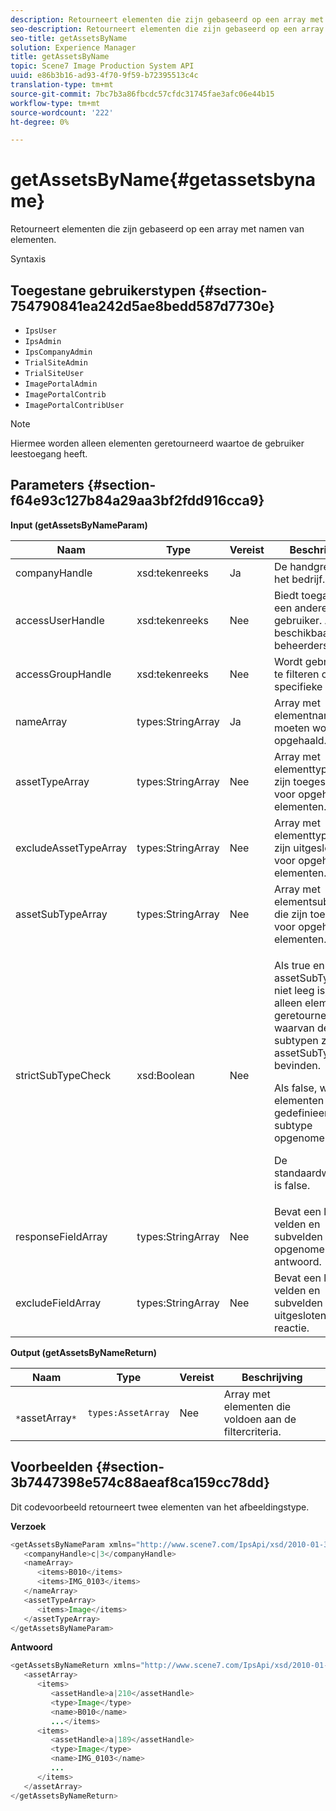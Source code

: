 ```yaml
---
description: Retourneert elementen die zijn gebaseerd op een array met namen van elementen.
seo-description: Retourneert elementen die zijn gebaseerd op een array met namen van elementen.
seo-title: getAssetsByName
solution: Experience Manager
title: getAssetsByName
topic: Scene7 Image Production System API
uuid: e86b3b16-ad93-4f70-9f59-b72395513c4c
translation-type: tm+mt
source-git-commit: 7bc7b3a86fbcdc57cfdc31745fae3afc06e44b15
workflow-type: tm+mt
source-wordcount: '222'
ht-degree: 0%

---
```



# getAssetsByName{#getassetsbyname}

Retourneert elementen die zijn gebaseerd op een array met namen van elementen.

Syntaxis

## Toegestane gebruikerstypen {#section-754790841ea242d5ae8bedd587d7730e}

* `IpsUser`
* `IpsAdmin`
* `IpsCompanyAdmin`
* `TrialSiteAdmin`
* `TrialSiteUser`
* `ImagePortalAdmin`
* `ImagePortalContrib`
* `ImagePortalContribUser`

>[!NOTE]
>
>Hiermee worden alleen elementen geretourneerd waartoe de gebruiker leestoegang heeft.

## Parameters {#section-f64e93c127b84a29aa3bf2fdd916cca9}

**Input (getAssetsByNameParam)**

<table id="table_CE7B503B0E074719A523B458DF3A7286"> 
 <thead> 
  <tr> 
   <th colname="col1" class="entry"> Naam </th> 
   <th colname="col2" class="entry"> Type </th> 
   <th colname="col3" class="entry"> Vereist </th> 
   <th colname="col4" class="entry"> Beschrijving </th> 
  </tr> 
 </thead>
 <tbody> 
  <tr> 
   <td colname="col1"> <span class="codeph"> <span class="varname"> companyHandle</span> </span> </td> 
   <td colname="col2"> <span class="codeph"> xsd:tekenreeks</span> </td> 
   <td colname="col3"> Ja </td> 
   <td colname="col4"> De handgreep aan het bedrijf. </td> 
  </tr> 
  <tr> 
   <td colname="col1"> <span class="codeph"> <span class="varname"> accessUserHandle</span> </span> </td> 
   <td colname="col2"> <span class="codeph"> xsd:tekenreeks</span> </td> 
   <td colname="col3"> Nee </td> 
   <td colname="col4"> Biedt toegang als een andere gebruiker. Alleen beschikbaar voor beheerders. </td> 
  </tr> 
  <tr> 
   <td colname="col1"> <span class="codeph"> <span class="varname"> accessGroupHandle</span> </span> </td> 
   <td colname="col2"> <span class="codeph"> xsd:tekenreeks</span> </td> 
   <td colname="col3"> Nee </td> 
   <td colname="col4"> Wordt gebruikt om te filteren op een specifieke groep. </td> 
  </tr> 
  <tr> 
   <td colname="col1"> <span class="codeph"> <span class="varname"> nameArray</span> </span> </td> 
   <td colname="col2"> <span class="codeph"> types:StringArray</span> </td> 
   <td colname="col3"> Ja </td> 
   <td colname="col4"> Array met elementnamen die moeten worden opgehaald. </td> 
  </tr> 
  <tr> 
   <td colname="col1"> <span class="codeph"> <span class="varname"> assetTypeArray</span> </span> </td> 
   <td colname="col2"> <span class="codeph"> types:StringArray</span> </td> 
   <td colname="col3"> Nee </td> 
   <td colname="col4"> Array met elementtypen die zijn toegestaan voor opgehaalde elementen. </td> 
  </tr> 
  <tr> 
   <td colname="col1"> <span class="codeph"> <span class="varname"> excludeAssetTypeArray</span> </span> </td> 
   <td colname="col2"> <span class="codeph"> types:StringArray</span> </td> 
   <td colname="col3"> Nee </td> 
   <td colname="col4"> Array met elementtypen die zijn uitgesloten voor opgehaalde elementen. </td> 
  </tr> 
  <tr> 
   <td colname="col1"> <span class="codeph"> <span class="varname"> assetSubTypeArray</span> </span> </td> 
   <td colname="col2"> <span class="codeph"> types:StringArray</span> </td> 
   <td colname="col3"> Nee </td> 
   <td colname="col4"> Array met elementsubtypen die zijn toegestaan voor opgehaalde elementen. </td> 
  </tr> 
  <tr> 
   <td colname="col1"> <span class="codeph"> <span class="varname"> strictSubTypeCheck</span> </span> </td> 
   <td colname="col2"> <span class="codeph"> xsd:Boolean</span> </td> 
   <td colname="col3"> Nee </td> 
   <td colname="col4"> <p>Als <span class="codeph"> true</span> en <span class="codeph"> assetSubTypeArray</span> niet leeg is, worden alleen elementen geretourneerd waarvan de subtypen zich in <span class="codeph"> assetSubTypeArray</span> bevinden. </p> <p>Als <span class="codeph"> false</span>, worden elementen zonder gedefinieerd subtype opgenomen. </p> <p>De standaardwaarde is <span class="codeph"> false</span>. </p> </td> 
  </tr> 
  <tr> 
   <td colname="col1"> <span class="codeph"> <span class="varname"> responseFieldArray</span> </span> </td> 
   <td colname="col2"> <span class="codeph"> types:StringArray</span> </td> 
   <td colname="col3"> Nee </td> 
   <td colname="col4"> Bevat een lijst met velden en subvelden die zijn opgenomen in het antwoord. </td> 
  </tr> 
  <tr> 
   <td colname="col1"> <span class="codeph"> <span class="varname"> excludeFieldArray</span> </span> </td> 
   <td colname="col2"> <span class="codeph"> types:StringArray</span> </td> 
   <td colname="col3"> Nee </td> 
   <td colname="col4"> Bevat een lijst met velden en subvelden die zijn uitgesloten van de reactie. </td> 
  </tr> 
 </tbody> 
</table>

**Output (getAssetsByNameReturn)**

| Naam | Type | Vereist | Beschrijving |
|---|---|---|---|
| ` *`assetArray`*` | `types:AssetArray` | Nee | Array met elementen die voldoen aan de filtercriteria. |

## Voorbeelden {#section-3b7447398e574c88aeaf8ca159cc78dd}

Dit codevoorbeeld retourneert twee elementen van het afbeeldingstype.

**Verzoek**

```java
<getAssetsByNameParam xmlns="http://www.scene7.com/IpsApi/xsd/2010-01-31">
   <companyHandle>c|3</companyHandle>
   <nameArray>
      <items>B010</items>
      <items>IMG_0103</items>
   </nameArray>
   <assetTypeArray>
      <items>Image</items>
   </assetTypeArray>
</getAssetsByNameParam>
```

**Antwoord**

```java
<getAssetsByNameReturn xmlns="http://www.scene7.com/IpsApi/xsd/2010-01-31">
   <assetArray>
      <items>
         <assetHandle>a|210</assetHandle>
         <type>Image</type>
         <name>B010</name>
         ...</items>
      <items>
         <assetHandle>a|189</assetHandle>
         <type>Image</type>
         <name>IMG_0103</name>
         ...
      </items>
   </assetArray>
</getAssetsByNameReturn>
```

